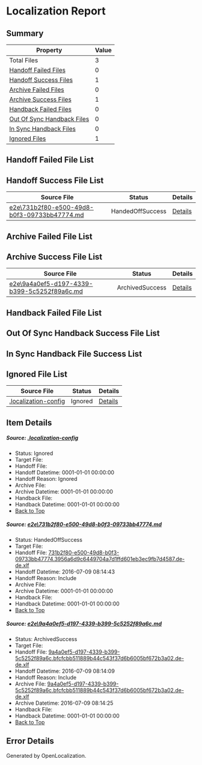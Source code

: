 # <a name='report-top'></a> Localization Report

## Summary
 Property | Value 
 -------- | ----- 
 Total Files | 3
[ Handoff Failed Files ](#handoff-failed-list)| 0
[ Handoff Success Files ](#handoff-success-list)| 1
[ Archive Failed Files ](#archive-failed-list)| 0
[ Archive Success Files ](#archive-success-list)| 1
[ Handback Failed Files ](#handback-failed-list)| 0
[ Out Of Sync Handback Files ](#outofsync-handback-success-list)| 0
[ In Sync Handback Files ](#insync-handback-success-list)| 0
[ Ignored Files ](#ignored-list)| 1

## <a name='handoff-failed-list'></a> Handoff Failed File List

## <a name='handoff-success-list'></a> Handoff Success File List
 Source File | Status | Details 
 ----------- | ------ | ------- 
 [e2e\731b2f80-e500-49d8-b0f3-09733bb47774.md](https://github.com/OpenLocalizationTestOrg/oltest/blob/1fea603491151e700c1806ebc3b2ec0f574abd71/e2e/731b2f80-e500-49d8-b0f3-09733bb47774.md) | HandedOffSuccess | [Details](#49d89aa5eb0913a721530e1c65f8d57625a661ff1)

## <a name='archive-failed-list'></a> Archive Failed File List

## <a name='archive-success-list'></a> Archive Success File List
 Source File | Status | Details 
 ----------- | ------ | ------- 
 [e2e\9a4a0ef5-d197-4339-b399-5c5252f89a6c.md](https://github.com/OpenLocalizationTestOrg/oltest/blob/1167c09a2d4b884efe7e3d65719bf27725de79d8/e2e/9a4a0ef5-d197-4339-b399-5c5252f89a6c.md) | ArchivedSuccess | [Details](#2ac3e02970ca6823e28203f2516ad8b1dea5d5192)

## <a name='handback-failed-list'></a> Handback Failed File List

## <a name='outofsync-handback-success-list'></a> Out Of Sync Handback Success File List

## <a name='insync-handback-success-list'></a> In Sync Handback File Success List

## <a name='ignored-list'></a> Ignored File List
 Source File | Status | Details 
 ----------- | ------ | ------- 
 [.localization-config](https://github.com/OpenLocalizationTestOrg/oltest/blob/1fea603491151e700c1806ebc3b2ec0f574abd71/.localization-config) | Ignored | [Details](#3d4f252ac210baf56311d7e97dcc2db10974dbd20)

## Item Details
##### <a name='3d4f252ac210baf56311d7e97dcc2db10974dbd20'></a> Source: [.localization-config](https://github.com/OpenLocalizationTestOrg/oltest/blob/1fea603491151e700c1806ebc3b2ec0f574abd71/.localization-config)
* Status: Ignored
* Target File: 
* Handoff File: 
* Handoff Datetime: 0001-01-01 00:00:00
* Handoff Reason: Ignored
* Archive File: 
* Archive Datetime: 0001-01-01 00:00:00
* Handback File: 
* Handback Datetime: 0001-01-01 00:00:00
* [Back to Top](#report-top)

##### <a name='49d89aa5eb0913a721530e1c65f8d57625a661ff1'></a> Source: [e2e\731b2f80-e500-49d8-b0f3-09733bb47774.md](https://github.com/OpenLocalizationTestOrg/oltest/blob/1fea603491151e700c1806ebc3b2ec0f574abd71/e2e/731b2f80-e500-49d8-b0f3-09733bb47774.md)
* Status: HandedOffSuccess
* Target File: 
* Handoff File: [731b2f80-e500-49d8-b0f3-09733bb47774.3956a6d9c6449704a7d1ffd601eb3ec9fb7d4587.de-de.xlf](https://github.com/OpenLocalizationTestOrg/olhandoff-e2e/blob/410dea49b2ac78dbd4297cc1f8bb15f359bf2bee/ol-handoff/OpenLocalizationTestOrg/oltest-dede-fly/ci/mt/731b2f80-e500-49d8-b0f3-09733bb47774.3956a6d9c6449704a7d1ffd601eb3ec9fb7d4587.de-de.xlf)
* Handoff Datetime: 2016-07-09 08:14:43
* Handoff Reason: Include
* Archive File: 
* Archive Datetime: 0001-01-01 00:00:00
* Handback File: 
* Handback Datetime: 0001-01-01 00:00:00
* [Back to Top](#report-top)

##### <a name='2ac3e02970ca6823e28203f2516ad8b1dea5d5192'></a> Source: [e2e\9a4a0ef5-d197-4339-b399-5c5252f89a6c.md](https://github.com/OpenLocalizationTestOrg/oltest/blob/1167c09a2d4b884efe7e3d65719bf27725de79d8/e2e/9a4a0ef5-d197-4339-b399-5c5252f89a6c.md)
* Status: ArchivedSuccess
* Target File: 
* Handoff File: [9a4a0ef5-d197-4339-b399-5c5252f89a6c.bfcfcbb511889b44c543f37d6b6005bf672b3a02.de-de.xlf](https://github.com/OpenLocalizationTestOrg/olhandoff-e2e/blob/af0bbec5c3d7a2df173b28321d239872fcb54a6a/ol-handoff/OpenLocalizationTestOrg/oltest-dede-fly/ci/ht/9a4a0ef5-d197-4339-b399-5c5252f89a6c.bfcfcbb511889b44c543f37d6b6005bf672b3a02.de-de.xlf)
* Handoff Datetime: 2016-07-09 08:14:09
* Handoff Reason: Include
* Archive File: [9a4a0ef5-d197-4339-b399-5c5252f89a6c.bfcfcbb511889b44c543f37d6b6005bf672b3a02.de-de.xlf](https://github.com/OpenLocalizationTestOrg/olhandoff-e2e/blob/607234a61edd9542504769d8777b2d832a2cf9aa/ol-archive/OpenLocalizationTestOrg/oltest-dede-fly/ci/ht/9a4a0ef5-d197-4339-b399-5c5252f89a6c.bfcfcbb511889b44c543f37d6b6005bf672b3a02.de-de.xlf)
* Archive Datetime: 2016-07-09 08:14:25
* Handback File: 
* Handback Datetime: 0001-01-01 00:00:00
* [Back to Top](#report-top)


## Error Details

Generated by OpenLocalization.
